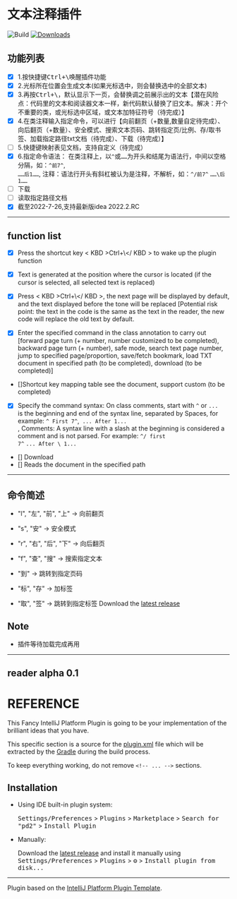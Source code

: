 # 文本注释插件

![Build](https://github.com/boheastill/pd2/workflows/Build/badge.svg)
[![Downloads](https://img.shields.io/jetbrains/plugin/d/PLUGIN_ID.svg)](https://plugins.jetbrains.com/plugin/PLUGIN_ID)

## 功能列表

- [x] 1.按快捷键<kbd>Ctrl+\\</kbd>唤醒插件功能
- [x] 2.光标所在位置会生成文本(如果光标选中，则会替换选中的全部文本)
- [x] 3.再按<kbd>Ctrl+\\</kbd>，默认显示下一页，会替换调之前展示出的文本【潜在风险点：代码里的文本和阅读器文本一样，新代码默认替换了旧文本。解决：开个不重要的类，或光标选中区域，或文本加特征符号（待完成）】
- [x] 4.在类注释输入指定命令，可以进行【向前翻页（+数量,数量自定待完成）、向后翻页（+数量）、安全模式、搜索文本页码、跳转指定页/比例、存/取书签、加载指定路径txt文档（待完成）、下载（待完成）】
- [ ] 5.快捷键映射表见文档，支持自定义（待完成）
- [x] 6.指定命令语法：
  在类注释上，以<code>^</code>或<code>……</code>为开头和结尾为语法行，中间以空格分隔，如：<code>^前7^</code>,<code>
  ……后1……</code>,
  注释：语法行开头有斜杠被认为是注释，不解析，如：<code>^/前7^</code> <code>……\后1……</code>
- [ ]  下载
- [ ]  读取指定路径文档
- [x] 截至2022-7-26,支持最新版idea 2022.2.RC

- ---

## function list

- [x]  Press the shortcut key < KBD >Ctrl+\\</ KBD > to wake up the plugin function

- [x] Text is generated at the position where the cursor is located (if the cursor is selected, all selected text is
  replaced)
- [x]  Press < KBD >Ctrl+\\</ KBD >, the next page will be displayed by default, and the text displayed before the tone
  will be replaced [Potential risk point: the text in the code is the same as the text in the reader, the new code
  will replace the old text by default.
- [x] Enter the specified command in the class annotation to carry
  out [forward page turn (+ number, number customized to be completed), backward page turn (+ number), safe mode, search text page number, jump to specified page/proportion, save/fetch bookmark, load TXT document in specified path (to be completed), download (to be completed)]

- []Shortcut key mapping table see the document, support custom (to be completed)
- [x]  Specify the command syntax:
  On class comments, start with <code>^</code> or <code>... </code> is the beginning and end of the syntax line,
  separated by Spaces, for example: <code>^ First 7^</code>,<code>
  ... After 1... </code>,
  Comments: A syntax line with a slash at the beginning is considered a comment and is not parsed. For
  example: <code>^/ first 7^</code> <code>... After \ 1... </code>
- [] Download
- [] Reads the document in the specified path

---

## 命令简述

- "l", "左", "前", "上" -> 向前翻页

- "s", "安" -> 安全模式

- "r", "右", "后", "下" -> 向后翻页

- "f", "查", "搜" -> 搜索指定文本

- "到" -> 跳转到指定页码

- "标", "存" -> 加标签

- "取", "签" -> 跳转到指定标签
  Download the [latest release](https://github.com/boheastill/pd2/releases/latest)

## Note

- 插件等待加载完成再用

---
reader alpha 0.1
----------------

# REFERENCE

<!-- Plugin description -->
This Fancy IntelliJ Platform Plugin is going to be your implementation of the brilliant ideas that you have.

This specific section is a source for the [plugin.xml](/src/main/resources/META-INF/plugin.xml) file which will be
extracted by the [Gradle](/build.gradle.kts) during the build process.

To keep everything working, do not remove `<!-- ... -->` sections.
<!-- Plugin description end -->

## Installation

- Using IDE built-in plugin system:

  <kbd>Settings/Preferences</kbd> > <kbd>Plugins</kbd> > <kbd>Marketplace</kbd> > <kbd>Search for "pd2"</kbd> >
  <kbd>Install Plugin</kbd>

- Manually:

  Download the [latest release](https://github.com/boheastill/pd2/releases/latest) and install it manually using
  <kbd>Settings/Preferences</kbd> > <kbd>Plugins</kbd> > <kbd>⚙️</kbd> > <kbd>Install plugin from disk...</kbd>

---
Plugin based on the [IntelliJ Platform Plugin Template][template].

[template]: https://github.com/JetBrains/intellij-platform-plugin-template
